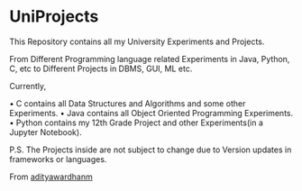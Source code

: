 # UniProjects

This Repository contains all my University Experiments and Projects. 

From Different Programming language related Experiments in Java, Python, C, etc 
to Different Projects in DBMS, GUI, ML etc.

Currently,

•	C contains all Data Structures and Algorithms and some other Experiments.
•	Java contains all Object Oriented Programming Experiments.
•	Python contains my 12th Grade Project and other Experiments(in a Jupyter Notebook).

P.S. The Projects inside are not subject to change due to Version updates in frameworks or languages.

From [adityawardhanm](https://github.com/adityawardhanm)
